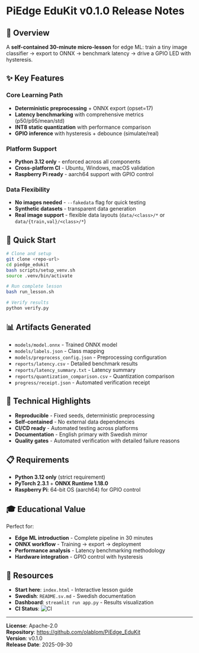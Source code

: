 # PiEdge EduKit v0.1.0 Release Notes

## 🎯 Overview
A **self-contained 30-minute micro-lesson** for edge ML: train a tiny image classifier → export to ONNX → benchmark latency → drive a GPIO LED with hysteresis.

## ✨ Key Features

### Core Learning Path
- **Deterministic preprocessing** + ONNX export (opset=17)
- **Latency benchmarking** with comprehensive metrics (p50/p95/mean/std)
- **INT8 static quantization** with performance comparison
- **GPIO inference** with hysteresis + debounce (simulate/real)

### Platform Support
- **Python 3.12 only** - enforced across all components
- **Cross-platform CI** - Ubuntu, Windows, macOS validation
- **Raspberry Pi ready** - aarch64 support with GPIO control

### Data Flexibility
- **No images needed** - `--fakedata` flag for quick testing
- **Synthetic datasets** - transparent data generation
- **Real image support** - flexible data layouts (`data/<class>/*` or `data/{train,val}/<class>/*`)

## 🚀 Quick Start

```bash
# Clone and setup
git clone <repo-url>
cd piedge_edukit
bash scripts/setup_venv.sh
source .venv/bin/activate

# Run complete lesson
bash run_lesson.sh

# Verify results
python verify.py
```

## 📊 Artifacts Generated

- `models/model.onnx` - Trained ONNX model
- `models/labels.json` - Class mapping
- `models/preprocess_config.json` - Preprocessing configuration
- `reports/latency.csv` - Detailed benchmark results
- `reports/latency_summary.txt` - Latency summary
- `reports/quantization_comparison.csv` - Quantization comparison
- `progress/receipt.json` - Automated verification receipt

## 🔧 Technical Highlights

- **Reproducible** - Fixed seeds, deterministic preprocessing
- **Self-contained** - No external data dependencies
- **CI/CD ready** - Automated testing across platforms
- **Documentation** - English primary with Swedish mirror
- **Quality gates** - Automated verification with detailed failure reasons

## 📋 Requirements

- **Python 3.12 only** (strict requirement)
- **PyTorch 2.3.1** + **ONNX Runtime 1.18.0**
- **Raspberry Pi**: 64-bit OS (aarch64) for GPIO control

## 🎓 Educational Value

Perfect for:
- **Edge ML introduction** - Complete pipeline in 30 minutes
- **ONNX workflow** - Training → export → deployment
- **Performance analysis** - Latency benchmarking methodology
- **Hardware integration** - GPIO control with hysteresis

## 🔗 Resources

- **Start here**: `index.html` - Interactive lesson guide
- **Swedish**: `README.sv.md` - Swedish documentation
- **Dashboard**: `streamlit run app.py` - Results visualization
- **CI Status**: ![CI](https://github.com/olablom/PiEdge_EduKit/actions/workflows/ci.yml/badge.svg)

---

**License**: Apache-2.0  
**Repository**: https://github.com/olablom/PiEdge_EduKit  
**Version**: v0.1.0  
**Release Date**: 2025-09-30
